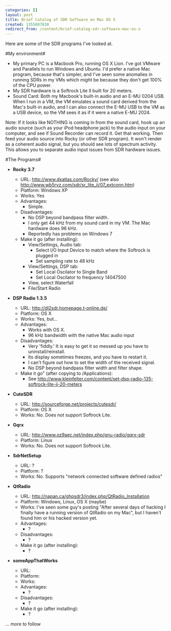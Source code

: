 ```yaml
---
categories: []
layout: post
title: Brief Catalog of SDR Software on Mac OS X
created: 1355007830
redirect_from: /content/brief-catalog-sdr-software-mac-os-x
---
```

Here are some of the SDR programs I've looked at.  

#My environment#
* My primary PC is a Macbook Pro, running OS X Lion.  I've got VMware and Parallels to run Windows and Ubuntu. I'd prefer a native Mac program, because that's simpler, and I've seen some anomalies in running SDRs in my VMs which *might* be because they don't get 100% of the CPU power.
* My SDR hardware is a Softrock Lite II built for 20 meters.
* Sound Card: Both my Macbook's built-in audio and an E-MU 0204 USB.  When I run in a VM, the VM emulates a sound card derived from the Mac's built-in audio, and I can also connect the E-MU USB to the VM as a USB device, so the VM sees it as if it were a native E-MU 2024.

Note: If it looks like NOTHING is coming in from the sound card, hook up an audio source (such as your iPod headphone jack) to the audio input on your computer, and see if Sound Recorder can record it.  Get that working.  Then feed your audio source into Rocky (or other SDR program).  It won't render as a coherent audio signal, but you should see lots of spectrum activity.  This allows you to separate audio input issues from SDR hardware issues.

#The Programs#
* __Rocky 3.7__
    * URL: http://www.dxatlas.com/Rocky/  (see also http://www.wb5rvz.com/sdr/sr_lite_ii/07_extconn.htm)
    * Platform: Windows XP
    * Works: Yes
    * Advantages:
        * Simple. 
    * Disadvantages:
        * No DSP beyond bandpass filter width.
        * I only get 44 kHz from my sound card in my VM.  The Mac hardware does 96 kHz.
        * Reportedly has problems on Windows 7
    * Make it go (after installing):
        * View/Settings, Audio tab:
            * Select I/O Input Device to match where the Softrock is plugged in
            * Set sampling rate to 48 kHz
        * View/Settings, DSP tab:
            * Set Local Oscilator to Single Band
            * Set Local Oscilator to frequency 14047500
        * View, select Waterfall
        * File/Start Radio
* __DSP Radio 1.3.5__
    * URL: http://dl2sdr.homepage.t-online.de/
    * Platform: OS X
    * Works: Yes, but...
    * Advantages:
        * Works with OS X.
        * 96 kHz bandwidth with the native Mac audio input
    * Disadvantages:
        * Very 'fiddly.'  It is easy to get it so messed up you have to uninstall/reinstall.
        * Its display sometimes freezes, and you have to restart it.
        * I can't figure out how to set the width of the received signal.
        * No DSP beyond bandpass filter width and filter shape.
    * Make it go" (after copying to /Applications):
        * See http://www.kleinfelter.com/content/set-dsp-radio-135-softrock-lite-ii-20-meters
* __CuteSDR__
    * URL: http://sourceforge.net/projects/cutesdr/
    * Platform: OS X
    * Works: No.  Does not support Softrock Lite.
* __Gqrx__
    * URL: http://www.oz9aec.net/index.php/gnu-radio/gqrx-sdr
    * Platform: Linux
    * Works: No. Does not support Softrock Lite.
* __SdrNetSetup__
    * URL: ?
    * Platform: ?
    * Works: No. Supports "network connected software defined radios"
* __QtRadio__
    * URL: http://napan.ca/ghpsdr3/index.php/QtRadio_Installation
    * Platform: Windows, Linux, OS X (maybe)
    * Works: I've seen some guy's posting "After several days of hacking I finally have a running version of QtRadio on my Mac", but I haven't found him or his hacked version yet.
    * Advantages:
        * ?
    * Disadvantages:
        * ?
    * Make it go (after installing):
        * ?

* __someAppThatWorks__
    * URL:
    * Platform:
    * Works:
    * Advantages:
        * ?
    * Disadvantages:
        * ?
    * Make it go (after installing):
        * ?

... more to follow
